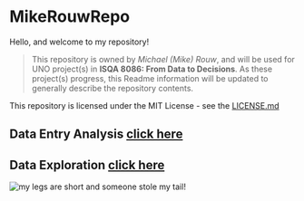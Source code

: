 # MikeRouwRepo
Hello, and welcome to my repository!

>This repository is owned by _Michael (Mike) Rouw_, and will be used for UNO project(s) in **ISQA 8086: From Data to Decisions**.
As these project(s) progress, this Readme information will be updated to generally describe the repository contents.

This repository is licensed under the MIT License - see the [LICENSE.md](https://github.com/mikerouw/MikeRouwRepo/blob/master/LICENSE.md)

## Data Entry Analysis [click here](www.unomaha.edu)

## Data Exploration [click here](www.unomaha.edu)

![my legs are short and someone stole my tail!](https://images.pexels.com/photos/2737393/pexels-photo-2737393.jpeg?cs=srgb&dl=adorable-animal-animal-photography-2737393.jpg&fm=jpg)
